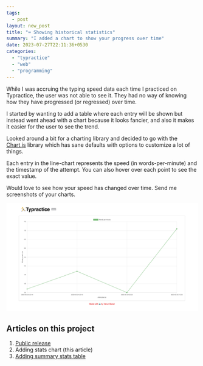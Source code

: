 ```yaml
---
tags:
  - post
layout: new_post
title: "⌨️ Showing historical statistics"
summary: "I added a chart to show your progress over time"
date: 2023-07-27T22:11:36+0530
categories:
  - "typractice"
  - "web"
  - "programming"
---
```


While I was accruing the typing speed data each time I practiced on Typractice, the user was not able to see it. They had no way of knowing how they have progressed (or regressed) over time.

I started by wanting to add a table where each entry will be shown but instead went ahead with a chart because it looks fancier, and also it makes it easier for the user to see the trend.

Looked around a bit for a charting library and decided to go with the [Chart.js](https://chartjs.org) library which has sane defaults with options to customize a lot of things.

Each entry in the line-chart represents the speed (in words-per-minute) and the timestamp of the attempt. You can also hover over each point to see the exact value.

Would love to see how your speed has changed over time. Send me screenshots of your charts.

![screenshot of the stats page](../assets/images/posts/project-typractice/stats-chart.png)

## Articles on this project

1. [Public release](./project-typractice)
2. Adding stats chart (this article)
3. [Adding summary stats table](./typractice-paragraph-summaries)
